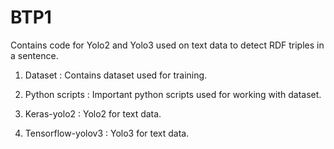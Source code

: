 # BTP1
Contains code for Yolo2 and Yolo3 used on text data to detect RDF triples in a sentence.

1. Dataset : Contains dataset used for training.

2. Python scripts : Important python scripts used for working with dataset.

3. Keras-yolo2 : Yolo2 for text data.

4. Tensorflow-yolov3 : Yolo3 for text data.